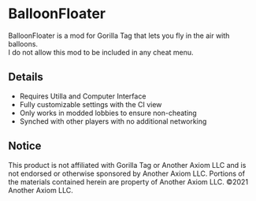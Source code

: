 # BalloonFloater
BalloonFloater is a mod for Gorilla Tag that lets you fly in the air with balloons.   
I do not allow this mod to be included in any cheat menu.

## Details
- Requires Utilla and Computer Interface
- Fully customizable settings with the CI view
- Only works in modded lobbies to ensure non-cheating
- Synched with other players with no additional networking  

## Notice
This product is not affiliated with Gorilla Tag or Another Axiom LLC and is not endorsed or otherwise sponsored by Another Axiom LLC. Portions of the materials contained herein are property of Another Axiom LLC. ©2021 Another Axiom LLC. 
